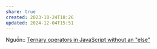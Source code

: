 ```yaml
---
share: true
created: 2023-10-24T18:26
updated: 2024-12-04T15:51
---
```

Nguồn:: [Ternary operators in JavaScript without an "else"](https://stackoverflow.com/a/2933472/3416774)
